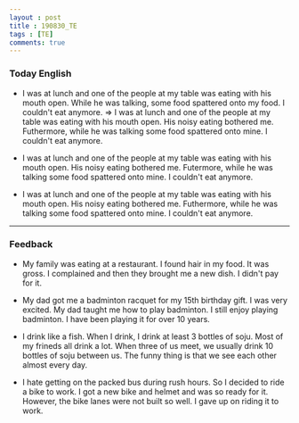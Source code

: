 ```yaml
---
layout : post
title : 190830_TE 
tags : [TE]
comments: true
---
```

### Today English
- I was at lunch and one of the people at my table was eating with his mouth open. While he was talking, some food spattered onto my food. I couldn't eat anymore.
  => I was at lunch and one of the people at my table was eating with his mouth open. His noisy eating bothered me. Futhermore, while he was talking some food spattered onto mine. I couldn't eat anymore.

- I was at lunch and one of the people at my table was eating with his mouth open. His noisy eating bothered me. Futermore, while he was talking some food spattered onto mine. I couldn't eat anymore.

- I was at lunch and one of the people at my table was eating with his mouth open. His noisy eating bothered me. Futhermore, while he was talking some food spattered onto mine. I couldn't eat anymore.

--- 
### Feedback

- My family was eating at a restaurant. I found hair in my food. It was gross. I complained and then they brought me a new dish. I didn't pay for it.

- My dad got me a badminton racquet for my 15th birthday gift. I was very excited. My dad taught me how to play badminton. I still enjoy playing badminton. I have been playing it for over 10 years.

- I drink like a fish. When I drink, I drink at least 3 bottles of soju. Most of my frineds all drink a lot. When three of us meet, we usually drink 10 bottles of soju between us. The funny thing is that we see each other almost every day.

- I hate getting on the packed bus during rush hours. So I decided to ride a bike to work. I got a new bike and helmet and was so ready for it. However, the bike lanes were not built so well. I gave up on riding it to work.
